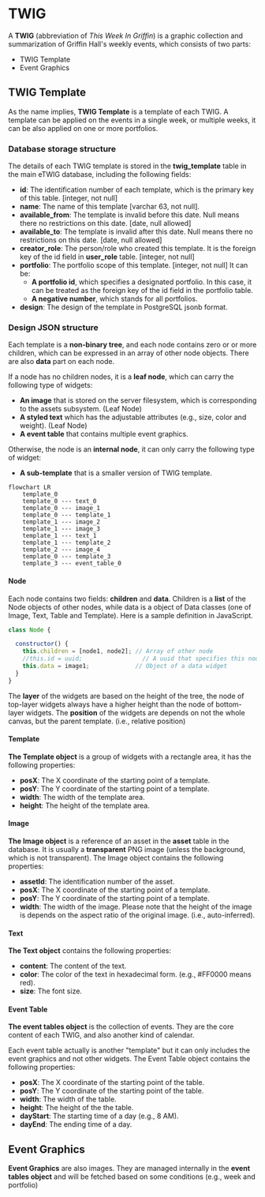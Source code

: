 # TWIG

A **TWIG** (abbreviation of *This Week In Griffin*) is a graphic collection and summarization of Griffin Hall's weekly events, which consists of two parts:

- TWIG Template
- Event Graphics

## TWIG Template

As the name implies, **TWIG Template** is a template of each TWIG. A template can be applied on the events in a single week, or multiple weeks, it can be also applied on one or more portfolios.

### Database storage structure

The details of each TWIG template is stored in the **twig_template** table in the main eTWIG database, including the following fields:

- **id**: The identification number of each template, which is the primary key of this table. [integer, not null]
- **name**: The name of this template [varchar 63, not null].
- **available_from**: The template is invalid before this date. Null means there no restrictions on this date. [date, null allowed]
- **available_to**: The template is invalid after this date. Null means there no restrictions on this date. [date, null allowed]
- **creator_role**: The person/role who created this template. It is the foreign key of the id field in **user_role** table. [integer, not null]
- **portfolio**: The portfolio scope of this template. [integer, not null] It can be:
  - **A portfolio id**, which specifies a designated portfolio. In this case, it can be treated as the foreign key of the id field in the portfolio table.
  - **A negative number**, which stands for all portfolios.
- **design**: The design of the template in PostgreSQL jsonb format.

### Design JSON structure

Each template is a **non-binary tree**, and each node contains zero or or more children, which can be expressed in an array of other node objects. There are also **data** part on each node.

If a node has no children nodes, it is a **leaf node**, which can carry the following type of widgets:

- **An image** that is stored on the server filesystem, which is corresponding to the assets subsystem. (Leaf Node)
- **A styled text** which has the adjustable attributes (e.g., size, color and weight). (Leaf Node)
- **A event table** that contains multiple event graphics.

Otherwise, the node is an **internal node**, it can only carry the following type of widget:

- **A sub-template** that is a smaller version of TWIG template.

```mermaid
flowchart LR
    template_0
    template_0 --- text_0
    template_0 --- image_1
    template_0 --- template_1
    template_1 --- image_2
    template_1 --- image_3
    template_1 --- text_1
    template_1 --- template_2
    template_2 --- image_4
    template_0 --- template_3
    template_3 --- event_table_0
```

#### Node

Each node contains two fields: **children** and **data**. Children is a **list** of the Node objects of other nodes, while data is a object of Data classes (one of Image, Text, Table and Template). Here is a sample definition in JavaScript.

``` js
class Node {

  constructor() {
    this.children = [node1, node2]; // Array of other node
    //this.id = uuid;                 // A uuid that specifies this node.
    this.data = image1;             // Object of a data widget
  }
}
```

The **layer** of the widgets are based on the height of the tree, the node of top-layer widgets always have a higher height than the node of bottom-layer widgets. The **position** of the widgets are depends on not the whole canvas, but the parent template. (i.e., relative position)

#### Template

**The Template object** is a group of widgets with a rectangle area, it has the following properties:

- **posX**: The X coordinate of the starting point of a template.
- **posY**: The Y coordinate of the starting point of a template.
- **width**: The width of the template area.
- **height**: The height of the template area.

#### Image

**The Image object** is a reference of an asset in the **asset** table in the database. It is usually a **transparent** PNG image (unless the background, which is not transparent). The Image object contains the following properties:

- **assetId**: The identification number of the asset.
- **posX**: The X coordinate of the starting point of a template.
- **posY**: The Y coordinate of the starting point of a template.
- **width**: The width of the image. Please note that the height of the image is depends on the aspect ratio of the original image. (i.e., auto-inferred).

#### Text

**The Text object** contains the following properties:

- **content**: The content of the text.
- **color**: The color of the text in hexadecimal form. (e.g., #FF0000 means red).
- **size**: The font size.

#### Event Table

**The event tables object** is the collection of events. They are the core content of each TWIG, and also another kind of calendar.

Each event table actually is another "template" but it can only includes the event graphics and not other widgets. The Event Table object contains the following properties:

- **posX**: The X coordinate of the starting point of the table.
- **posY**: The Y coordinate of the starting point of the table.
- **width**: The width of the table.
- **height**: The height of the the table.
- **dayStart**: The starting time of a day (e.g., 8 AM).
- **dayEnd**: The ending time of a day.

## Event Graphics

**Event Graphics** are also images. They are managed internally in the **event tables object**  and will be fetched based on some conditions (e.g., week and portfolio)